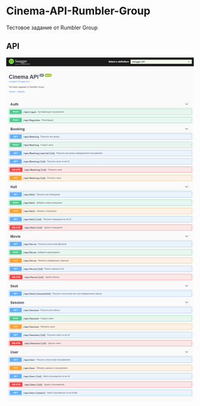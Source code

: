 # Cinema-API-Rumbler-Group

Тестовое задание от Rumbler Group

## API

![swagger](https://github.com/AlexandrNemashkalo/Cinema-API-Rumbler-Group/blob/structure/screens/swagger.png)
